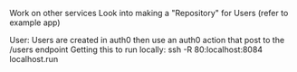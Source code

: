 Work on other services
Look into making a "Repository" for Users (refer to example app)

User:
Users are created in auth0 then use an auth0 action that post to the /users endpoint
Getting this to run locally:
ssh -R 80:localhost:8084 localhost.run
